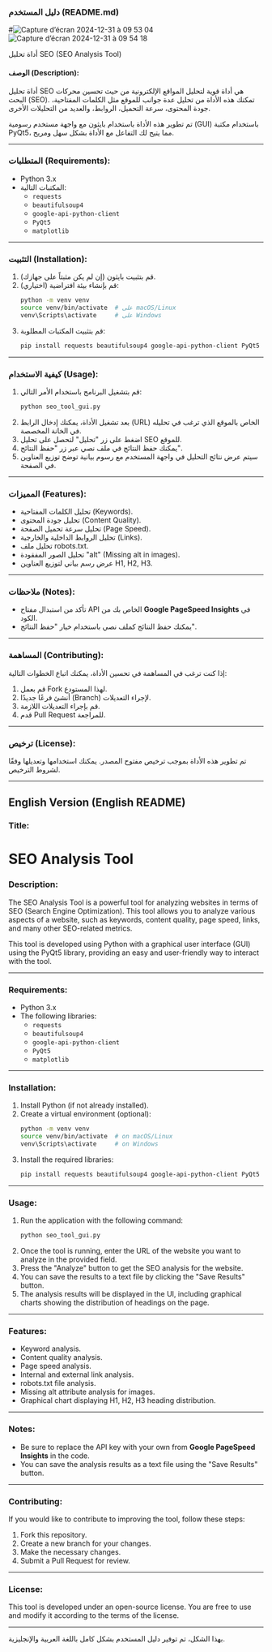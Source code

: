 ### **دليل المستخدم (README.md)**

#![Capture d’écran 2024-12-31 à 09 53 04](https://github.com/user-attachments/assets/d64b70ee-3020-4c42-90de-9054a539b5da)
![Capture d’écran 2024-12-31 à 09 54 18](https://github.com/user-attachments/assets/8272b59c-439b-47e8-9bb4-dd05754dd3c7)

 أداة تحليل SEO (SEO Analysis Tool)


#### **الوصف (Description):**
أداة تحليل SEO هي أداة قوية لتحليل المواقع الإلكترونية من حيث تحسين محركات البحث (SEO). تمكنك هذه الأداة من تحليل عدة جوانب للموقع مثل الكلمات المفتاحية، جودة المحتوى، سرعة التحميل، الروابط، والعديد من التحليلات الأخرى.

تم تطوير هذه الأداة باستخدام بايثون مع واجهة مستخدم رسومية (GUI) باستخدام مكتبة PyQt5، مما يتيح لك التفاعل مع الأداة بشكل سهل ومريح.

---

### **المتطلبات (Requirements):**

- Python 3.x
- المكتبات التالية:
  - `requests`
  - `beautifulsoup4`
  - `google-api-python-client`
  - `PyQt5`
  - `matplotlib`

---

### **التثبيت (Installation):**

1. قم بتثبيت بايثون (إن لم يكن مثبتاً على جهازك).
2. قم بإنشاء بيئة افتراضية (اختياري):
   ```bash
   python -m venv venv
   source venv/bin/activate  # على macOS/Linux
   venv\Scripts\activate     # على Windows
   ```
3. قم بتثبيت المكتبات المطلوبة:
   ```bash
   pip install requests beautifulsoup4 google-api-python-client PyQt5 matplotlib
   ```

---

### **كيفية الاستخدام (Usage):**

1. قم بتشغيل البرنامج باستخدام الأمر التالي:
   ```bash
   python seo_tool_gui.py
   ```
2. بعد تشغيل الأداة، يمكنك إدخال الرابط (URL) الخاص بالموقع الذي ترغب في تحليله في الخانة المخصصة.
3. اضغط على زر "تحليل" لتحصل على تحليل SEO للموقع.
4. يمكنك حفظ النتائج في ملف نصي عبر زر "حفظ النتائج".
5. سيتم عرض نتائج التحليل في واجهة المستخدم مع رسوم بيانية توضح توزيع العناوين في الصفحة.

---

### **المميزات (Features):**
- تحليل الكلمات المفتاحية (Keywords).
- تحليل جودة المحتوى (Content Quality).
- تحليل سرعة تحميل الصفحة (Page Speed).
- تحليل الروابط الداخلية والخارجية (Links).
- تحليل ملف robots.txt.
- تحليل الصور المفقودة "alt" (Missing alt in images).
- عرض رسم بياني لتوزيع العناوين H1, H2, H3.

---

### **ملاحظات (Notes):**

- تأكد من استبدال مفتاح API الخاص بك من **Google PageSpeed Insights** في الكود.
- يمكنك حفظ النتائج كملف نصي باستخدام خيار "حفظ النتائج".

---

### **المساهمة (Contributing):**

إذا كنت ترغب في المساهمة في تحسين الأداة، يمكنك اتباع الخطوات التالية:

1. قم بعمل Fork لهذا المستودع.
2. أنشئ فرعًا جديدًا (Branch) لإجراء التعديلات.
3. قم بإجراء التعديلات اللازمة.
4. قدم Pull Request للمراجعة.

---

### **ترخيص (License):**

تم تطوير هذه الأداة بموجب ترخيص مفتوح المصدر. يمكنك استخدامها وتعديلها وفقًا لشروط الترخيص.

---

## **English Version (English README)**

### **Title:**
# SEO Analysis Tool

### **Description:**
The SEO Analysis Tool is a powerful tool for analyzing websites in terms of SEO (Search Engine Optimization). This tool allows you to analyze various aspects of a website, such as keywords, content quality, page speed, links, and many other SEO-related metrics.

This tool is developed using Python with a graphical user interface (GUI) using the PyQt5 library, providing an easy and user-friendly way to interact with the tool.

---

### **Requirements:**

- Python 3.x
- The following libraries:
  - `requests`
  - `beautifulsoup4`
  - `google-api-python-client`
  - `PyQt5`
  - `matplotlib`

---

### **Installation:**

1. Install Python (if not already installed).
2. Create a virtual environment (optional):
   ```bash
   python -m venv venv
   source venv/bin/activate  # on macOS/Linux
   venv\Scripts\activate     # on Windows
   ```
3. Install the required libraries:
   ```bash
   pip install requests beautifulsoup4 google-api-python-client PyQt5 matplotlib

   ```

---

### **Usage:**

1. Run the application with the following command:
   ```bash
   python seo_tool_gui.py
   ```
2. Once the tool is running, enter the URL of the website you want to analyze in the provided field.
3. Press the "Analyze" button to get the SEO analysis for the website.
4. You can save the results to a text file by clicking the "Save Results" button.
5. The analysis results will be displayed in the UI, including graphical charts showing the distribution of headings on the page.

---

### **Features:**
- Keyword analysis.
- Content quality analysis.
- Page speed analysis.
- Internal and external link analysis.
- robots.txt file analysis.
- Missing alt attribute analysis for images.
- Graphical chart displaying H1, H2, H3 heading distribution.

---

### **Notes:**

- Be sure to replace the API key with your own from **Google PageSpeed Insights** in the code.
- You can save the analysis results as a text file using the "Save Results" button.

---

### **Contributing:**

If you would like to contribute to improving the tool, follow these steps:

1. Fork this repository.
2. Create a new branch for your changes.
3. Make the necessary changes.
4. Submit a Pull Request for review.

---

### **License:**

This tool is developed under an open-source license. You are free to use and modify it according to the terms of the license.

---

بهذا الشكل، تم توفير دليل المستخدم بشكل كامل باللغة العربية والإنجليزية.
